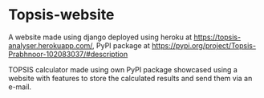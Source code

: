 # Topsis-website

A website made using django deployed using heroku at https://topsis-analyser.herokuapp.com/, PyPI package at https://pypi.org/project/Topsis-Prabhnoor-102083037/#description

TOPSIS calculator made using own PyPI package showcased using a website with features to store the calculated results and send them via an e-mail. 

